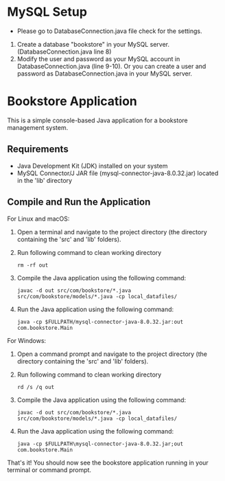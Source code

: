 MySQL Setup
======================
- Please go to DatabaseConnection.java file check for the settings.
1. Create a database "bookstore" in your MySQL server. (DatabaseConnection.java line 8)
2. Modify the user and password as your MySQL account in DatabaseConnection.java (line 9-10). Or you can create a user and password as DatabaseConnection.java in your MySQL server.

Bookstore Application
======================

This is a simple console-based Java application for a bookstore management system.

Requirements
------------
- Java Development Kit (JDK) installed on your system
- MySQL Connector/J JAR file (mysql-connector-java-8.0.32.jar) located in the 'lib' directory

Compile and Run the Application
-------------------------------

For Linux and macOS:

1. Open a terminal and navigate to the project directory (the directory containing the 'src' and 'lib' folders).

2. Run following command to clean working directory

   `rm -rf out`

3. Compile the Java application using the following command:

   `javac -d out src/com/bookstore/*.java src/com/bookstore/models/*.java -cp local_datafiles/`

4. Run the Java application using the following command:

   `java -cp $FULLPATH/mysql-connector-java-8.0.32.jar:out com.bookstore.Main`

For Windows:

1. Open a command prompt and navigate to the project directory (the directory containing the 'src' and 'lib' folders).

2. Run following command to clean working directory

   `rd /s /q out`

3. Compile the Java application using the following command:

   `javac -d out src/com/bookstore/*.java src/com/bookstore/models/*.java -cp local_datafiles/`

4. Run the Java application using the following command:

   `java -cp $FULLPATH\mysql-connector-java-8.0.32.jar;out com.bookstore.Main`

That's it! You should now see the bookstore application running in your terminal or command prompt.